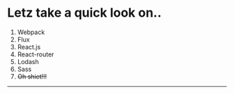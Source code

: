 # Letz take a quick look on..

1. Webpack
2. Flux
3. React.js
4. React-router
5. Lodash
6. Sass
7. ~~Oh shiet!!!~~

---
